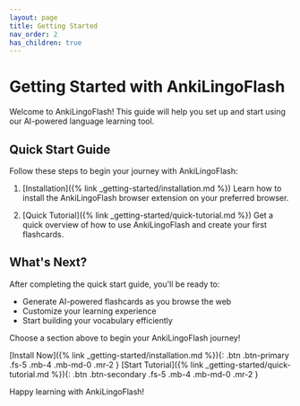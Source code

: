 ```yaml
---
layout: page
title: Getting Started
nav_order: 2
has_children: true
---
```


# Getting Started with AnkiLingoFlash

Welcome to AnkiLingoFlash! This guide will help you set up and start using our AI-powered language learning tool.

## Quick Start Guide

Follow these steps to begin your journey with AnkiLingoFlash:

1. [Installation]({% link _getting-started/installation.md %})
   Learn how to install the AnkiLingoFlash browser extension on your preferred browser.

2. [Quick Tutorial]({% link _getting-started/quick-tutorial.md %})
   Get a quick overview of how to use AnkiLingoFlash and create your first flashcards.

## What's Next?

After completing the quick start guide, you'll be ready to:

- Generate AI-powered flashcards as you browse the web
- Customize your learning experience
- Start building your vocabulary efficiently

Choose a section above to begin your AnkiLingoFlash journey!

[Install Now]({% link _getting-started/installation.md %}){: .btn .btn-primary .fs-5 .mb-4 .mb-md-0 .mr-2 }
[Start Tutorial]({% link _getting-started/quick-tutorial.md %}){: .btn .btn-secondary .fs-5 .mb-4 .mb-md-0 .mr-2 }


Happy learning with AnkiLingoFlash!